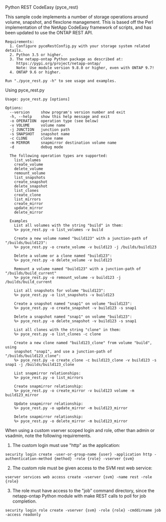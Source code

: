 Python REST CodeEasy (pyce_rest)

This sample code implements a number of storage operations around volume,
snapshot, and flexclone management.  This is based off the Perl implementation
of the NetApp CodeEasy framework of scripts, and has been updated to use the
ONTAP REST API.

```
Requirements:
  1. Configure pyceRestConfig.py with your storage system related details.
  2. Python 3.5 or higher.
  3. The netapp-ontap Python package as described at:
     https://pypi.org/project/netapp-ontap/
     Note: Use module version 9.8.0 or higher, even with ONTAP 9.7!
  4. ONTAP 9.6 or higher.

Run "./pyce_rest.py -h" to see usage and examples.
```

Using pyce_rest.py

```
Usage: pyce_rest.py [options]

Options:
  --version     show program's version number and exit
  -h, --help    show this help message and exit
  -o OPERATION  operation type (see below)
  -v VOLUME     volume name
  -j JUNCTION   junction path
  -s SNAPSHOT   snapshot name
  -c CLONE      clone name
  -m MIRROR     snapmirror destination volume name
  -d            debug mode

  The following operation types are supported:
    list_volumes
    create_volume
    delete_volume
    remount_volume
    list_snapshots
    create_snapshot
    delete_snapshot
    list_clones
    create_clone
    list_mirrors
    create_mirror
    update_mirror
    delete_mirror

  Examples
    List all volumes with the string "build" in them:
    %> pyce_rest.py -o list_volumes -v build

    Create a new volume named "build123" with a junction-path of "/builds/build123":
    %> pyce_rest.py -o create_volume -v build123 -j /builds/build123

    Delete a volume or a clone named "build123":
    %> pyce_rest.py -o delete_volume -v build123 

    Remount a volume named "build123" with a junction-path of "/builds/build_current"
    %> pyce_rest.py -o remount_volume -v build123 -j /builds/build_current

    List all snapshots for volume "build123":
    %> pyce_rest.py -o list_snapshots -v build123 
  
    Create a snapshot named "snap1" on volume "build123":
    %> pyce_rest.py -o create_snapshot -v build123 -s snap1

    Delete a snapshot named "snap1" on volume "build123":
    %> pyce_rest.py -o delete_snapshot -v build123 -s snap1

    List all clones with the string "clone" in them:
    %> pyce_rest.py -o list_clones -c clone

    Create a new clone named "build123_clone" from volume "build", using
    snapshot "snap1", and use a junction-path of "/builds/build123_clone":
    %> pyce_rest.py -o create_clone -c build123_clone -v build123 -s snap1 -j /builds/build123_clone

    List snapmirror relationships:
    %> pyce_rest.py -o list_mirrors

    Create snapmirror relationship:
    %> pyce_rest.py -o create_mirror -v build123 volume -m build123_mirror

    Update snapmirror relationship:
    %> pyce_rest.py -o update_mirror -m build123_mirror

    Delete snapmirror relationship:
    %> pyce_rest.py -o delete_mirror -m build123_mirror
```

When using a custom vserver scoped login and role, other than admin or vsadmin,
note the following requirements.

1. The custom login must use "http" as the application:
```
security login create -user-or-group-name {user} -application http -authentication-method {method} -role {role} -vserver {svm}
```

2. The custom role must be given access to the SVM rest web service:
```
vserver services web access create -vserver {svm} -name rest -role {role}
```

3. The role must have access to the "job" command directory, since the
netapp-ontap Python module with make REST calls to poll for job completion.
```
security login role create -vserver {svm} -role {role} -cmddirname job -access readonly
```
